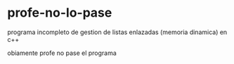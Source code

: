 # profe-no-lo-pase


programa incompleto de gestion de listas enlazadas (memoria dinamica) en c++



obiamente profe no pase el programa
